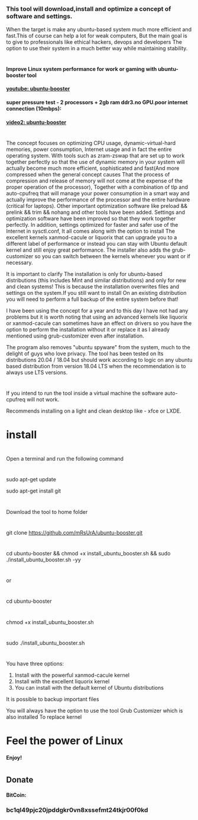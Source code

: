 


#
### This tool will download,install and optimize a concept of software and settings.
When the target
is make any ubuntu-based system much more efficient and fast.This of course can help a lot for weak computers,
But the main goal is to give to professionals like ethical hackers, devops and developers The option to use
their system in a much better way while maintaining stability.

#
#### Improve Linux system performance for work or gaming with ubuntu-booster tool
#### [youtube: ubuntu-booster](https://www.youtube.com/watch?v=0RiEPVIc6jQ)

#### super pressure test - 2 processors + 2gb ram ddr3.no GPU.poor internet connection (10mbps):
#### [video2: ubuntu-booster](https://vimeo.com/612487052)
#

The concept focuses on optimizing CPU usage, dynamic-virtual-hard memories, power consumption,
Internet usage and in fact the entire operating system.
With tools such as zram-zswap that are set up to work together perfectly so that the use of dynamic memory
in your system will actually become much more efficient, sophisticated and fast(And more compressed when the general concept causes
That the process of compression and release of memory will not come at the expense of the proper operation of the processor),
Together with a combination of tlp and auto-cpufreq that will manage your power consumption in a smart way and actually
improve the performance of the processor and the entire hardware (critical for laptops).
Other important optimization software like preload && prelink && trim && nohang and other tools have been added.
Settings and optimization software have been improved so that they work together perfectly.
In addition, settings optimized for faster and safer use of the Internet in sysctl.conf,
It all comes along with the option to install The excellent kernels xanmod-cacule or liquorix that can upgrade you to a different label of performance or instead you can stay with
Ubuntu default kernel and still enjoy great performance.
The installer also adds the grub-customizer so you can switch between the kernels whenever you want or if necessary.

It is important to clarify
The installation is only for ubuntu-based distributions (this includes Mint and similar distributions) and only for new and clean systems!
This is because the installation overwrites files and settings on the system.If you still want to install
On an existing distribution you will need to perform a full backup of the entire system before that!

I have been using the concept for a year and to this day I have not had any problems
but it is worth noting that using an advanced kernels like liquorix or xanmod-cacule can sometimes have an effect
on drivers so you have the option to perform the installation without it
or replace it as I already mentioned using grub-customizer even after installation.

The program also removes "ubuntu spyware" from the system, much to the delight of guys who love privacy.
The tool has been tested on lts distributions 20.04 / 18.04 but should work according to logic on any
ubuntu based distribution from version 18.04 LTS when the recommendation is to always use LTS versions.

#
If you intend to run the tool inside a virtual machine the software auto-cpufreq will not work.

Recommends installing on a light and clean desktop like - xfce or LXDE. 
#



# install

#
Open a terminal and run the following command
#
sudo apt-get update

sudo apt-get install git
#
Download the tool to home folder
#
git clone https://github.com/mRsUrA/ubuntu-booster.git 

#
cd ubuntu-booster &&  chmod +x install_ubuntu_booster.sh &&  sudo ./install_ubuntu_booster.sh -yy
#

or

#

cd ubuntu-booster
#
chmod +x install_ubuntu_booster.sh
#
sudo ./install_ubuntu_booster.sh
#

You have three options:
1. Install with the powerful xanmod-cacule kernel
2. Install with the excellent liquorix kernel
3. You can install with the default kernel of Ubuntu distributions

It is possible to backup important files 

You will always have the option to use the tool
Grub Customizer which is also installed
To replace kernel 

#
# Feel the power of Linux 

#### Enjoy!
#
## Donate
#### BitCoin:
### bc1ql49pjc20jpddgkr0vn8xssefmt24tkjr00f0kd
#
#
